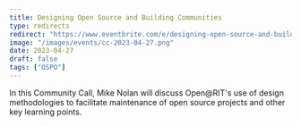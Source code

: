 ```yaml
---
title: Designing Open Source and Building Communities
type: redirects
redirect: "https://www.eventbrite.com/e/designing-open-source-and-building-communities-tickets-602770000297"
image: "/images/events/cc-2023-04-27.png"
date: 2023-04-27
draft: false
tags: ["OSPO"]
---
```

In this Community Call, Mike Nolan will discuss Open@RIT's use of design methodologies to facilitate maintenance of open source projects and other key learning points.